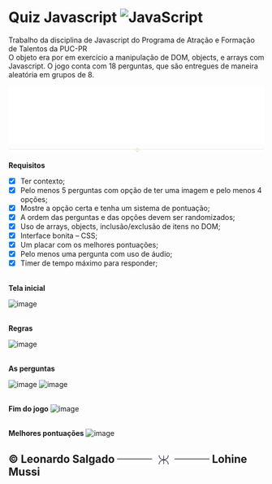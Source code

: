 # Quiz Javascript  <img src="https://skillicons.dev/icons?i=js" alt="JavaScript" />
Trabalho da disciplina de Javascript do Programa de Atração e Formação de Talentos da PUC-PR<br>O objeto era por em exercício a manipulação de DOM, objects, e arrays com Javascript. O jogo conta com 18 perguntas, que são entregues de maneira aleatória em grupos de 8.

<img src="assets/logo.png"/>
<img align="center" src="assets/estilo.svg"/>

**Requisitos**

- [x] Ter contexto;
- [x] Pelo menos 5 perguntas com opção de ter uma imagem e pelo menos 4 opções;
- [x] Mostre a opção certa e tenha um sistema de pontuação;
- [x] A ordem das perguntas e das opções devem ser randomizados;
- [x] Uso de arrays, objects, inclusão/exclusão de itens no DOM;
- [x] Interface bonita – CSS;
- [x] Um placar com os melhores pontuações;
- [x] Pelo menos uma pergunta com uso de áudio;
- [x] Timer de tempo máximo para responder;

<br>**Tela inicial**

![image](https://user-images.githubusercontent.com/53799801/198670305-4595caa8-0b58-49e9-a20e-94bc678a4645.png)

<br>**Regras**

![image](https://user-images.githubusercontent.com/53799801/198672490-075bdf23-9cee-4318-9a87-93ab868820ff.png)

<br>**As perguntas**

![image](https://user-images.githubusercontent.com/53799801/198672773-81917140-af3b-4455-a283-0d131ffe6e09.png)
![image](https://user-images.githubusercontent.com/53799801/198673198-d37f5a13-1f6e-4d4c-a5b2-b7a93ef33ab6.png)

<br>**Fim do jogo**
![image](https://user-images.githubusercontent.com/53799801/198673478-be9c1c8e-dba6-4430-89e9-bbeae2242dd9.png)

<br>**Melhores pontuações**
![image](https://user-images.githubusercontent.com/53799801/198673971-b9924a67-784b-4646-8300-b01d50b8da25.png)


<h2> &copy Leonardo Salgado <img align="center" src="assets/estilo2.svg"/> Lohine Mussi </h2>
